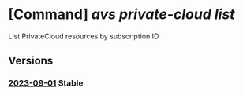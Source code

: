 # [Command] _avs private-cloud list_

List PrivateCloud resources by subscription ID

## Versions

### [2023-09-01](/Resources/mgmt-plane/L3N1YnNjcmlwdGlvbnMve30vcHJvdmlkZXJzL21pY3Jvc29mdC5hdnMvcHJpdmF0ZWNsb3Vkcw==/2023-09-01.xml) **Stable**

<!-- mgmt-plane /subscriptions/{}/providers/microsoft.avs/privateclouds 2023-09-01 -->
<!-- mgmt-plane /subscriptions/{}/resourcegroups/{}/providers/microsoft.avs/privateclouds 2023-09-01 -->
